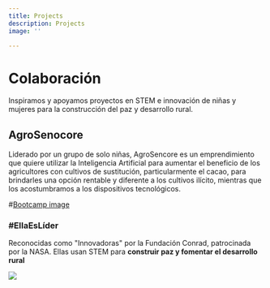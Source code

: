 ```yaml
---
title: Projects
description: Projects
image: ''

---
```

# Colaboración

Inspiramos y apoyamos proyectos en STEM e innovación de niñas y mujeres para la construcción del paz y desarrollo rural.

## AgroSenocore

Liderado por un grupo de solo niñas, AgroSencore es un emprendimiento que quiere utilizar la Inteligencia Artificial para aumentar el beneficio de los agricultores con cultivos de sustitución, particularmente el cacao, para brindarles una opción rentable y diferente a los cultivos ilícito, mientras que los acostumbramos a los dispositivos tecnológicos.

\#[Bootcamp image](https://youtu.be/uyGuhDq_x7I "AgroSencore")

### #EllaEsLíder

Reconocidas como "Innovadoras" por la Fundación Conrad, patrocinada por la NASA. Ellas usan STEM para **construir paz y fomentar el desarrollo rural**

![](/images/captura-de-pantalla-2022-04-03-a-la-s-3-58-47-p-m.png)